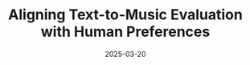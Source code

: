 ---
title: "Aligning Text-to-Music Evaluation with Human Preferences"
collection: publications
permalink: /publication/mad
authors: Yichen Huang, Zachary Novack, Koichi Saito, Jiatong Shi, Shinji Watanabe, Yuki Mitsufuji, John Thickstun, Chris Donahue
excerpt: 'We propose a new metric, the MAUVE Audio Divergence (MAD), that effectively captures diverse musical desiderata and also correlates more strongly with human preference data.'
date: 2025-03-20
# venue: ['Special Track on AI, Arts, and Creativity, International Joint Conference on Artificial Intelligence (IJCAI), 2025']
# modifier: ['Spotlight (top 5.1%)']
# venue: ['International Conference on Learning Representations (ICLR), 2023', 'Spotlight at NeurIPS Workshop on The Benefits of Higher-Order Optimization in Machine Learning, 2022']
paperurl: 'https://arxiv.org/abs/2503.16669'
code: 'https://github.com/i-need-sleep/mad'
abs_title: mad_2025_abs
bib_title: mad_2025_bib
pub_status: 'preprint'
website: 'https://mad-metric-83cde1d399d1.herokuapp.com/'
citation: '@article{huang2025aligning,<br />
  title={Aligning Text-to-Music Evaluation with Human Preferences},<br />
  author={Huang, Yichen and Novack, Zachary and Saito, Koichi and Shi, Jiatong<br />
  and Watanabe, Shinji and Mitsufuji, Yuki and Thickstun, John and Donahue, Chris},<br />
  journal={arXiv preprint arXiv:2503.16669},<br />
  year={2025},<br />
}'
---